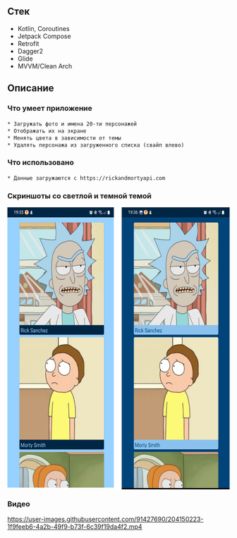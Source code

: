## Стек

* Kotlin, Coroutines
* Jetpack Compose
* Retrofit
* Dagger2
* Glide
* MVVM/Clean Arch

## Описание

### Что умеет приложение

    * Загружать фото и имена 20-ти персонажей
    * Отображать их на экране
    * Менять цвета в зависимости от темы
    * Удалять персонажа из загруженного списка (свайп влево)

### Что использовано

    * Данные загружаются с https://rickandmortyapi.com

### Скриншоты со светлой и темной темой

<div>
  <img align="center" src="images/screenshots.png" alt="Светлая и темная темы" height="640">
</div>

### Видео

https://user-images.githubusercontent.com/91427690/204150223-1f9feeb6-4a2b-49f9-b73f-6c39f19da4f2.mp4

